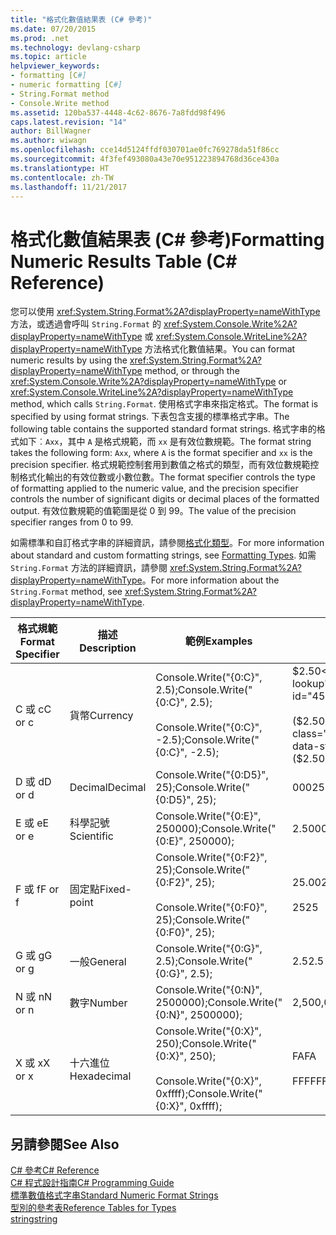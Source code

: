 ```yaml
---
title: "格式化數值結果表 (C# 參考)"
ms.date: 07/20/2015
ms.prod: .net
ms.technology: devlang-csharp
ms.topic: article
helpviewer_keywords:
- formatting [C#]
- numeric formatting [C#]
- String.Format method
- Console.Write method
ms.assetid: 120ba537-4448-4c62-8676-7a8fdd98f496
caps.latest.revision: "14"
author: BillWagner
ms.author: wiwagn
ms.openlocfilehash: cce14d5124ffdf030701ae0fc769278da51f86cc
ms.sourcegitcommit: 4f3fef493080a43e70e951223894768d36ce430a
ms.translationtype: HT
ms.contentlocale: zh-TW
ms.lasthandoff: 11/21/2017
---
```

# <a name="formatting-numeric-results-table-c-reference"></a><span data-ttu-id="4573c-102">格式化數值結果表 (C# 參考)</span><span class="sxs-lookup"><span data-stu-id="4573c-102">Formatting Numeric Results Table (C# Reference)</span></span>
<span data-ttu-id="4573c-103">您可以使用 <xref:System.String.Format%2A?displayProperty=nameWithType> 方法，或透過會呼叫 `String.Format` 的 <xref:System.Console.Write%2A?displayProperty=nameWithType> 或 <xref:System.Console.WriteLine%2A?displayProperty=nameWithType> 方法格式化數值結果。</span><span class="sxs-lookup"><span data-stu-id="4573c-103">You can format numeric results by using the <xref:System.String.Format%2A?displayProperty=nameWithType> method, or through the <xref:System.Console.Write%2A?displayProperty=nameWithType> or <xref:System.Console.WriteLine%2A?displayProperty=nameWithType> method, which calls `String.Format`.</span></span> <span data-ttu-id="4573c-104">使用格式字串來指定格式。</span><span class="sxs-lookup"><span data-stu-id="4573c-104">The format is specified by using format strings.</span></span> <span data-ttu-id="4573c-105">下表包含支援的標準格式字串。</span><span class="sxs-lookup"><span data-stu-id="4573c-105">The following table contains the supported standard format strings.</span></span> <span data-ttu-id="4573c-106">格式字串的格式如下︰`Axx`，其中 `A` 是格式規範，而 `xx` 是有效位數規範。</span><span class="sxs-lookup"><span data-stu-id="4573c-106">The format string takes the following form: `Axx`, where `A` is the format specifier and `xx` is the precision specifier.</span></span> <span data-ttu-id="4573c-107">格式規範控制套用到數值之格式的類型，而有效位數規範控制格式化輸出的有效位數或小數位數。</span><span class="sxs-lookup"><span data-stu-id="4573c-107">The format specifier controls the type of formatting applied to the numeric value, and the precision specifier controls the number of significant digits or decimal places of the formatted output.</span></span> <span data-ttu-id="4573c-108">有效位數規範的值範圍是從 0 到 99。</span><span class="sxs-lookup"><span data-stu-id="4573c-108">The value of the precision specifier ranges from 0 to 99.</span></span>  
  
 <span data-ttu-id="4573c-109">如需標準和自訂格式字串的詳細資訊，請參閱[格式化類型](../../../standard/base-types/formatting-types.md)。</span><span class="sxs-lookup"><span data-stu-id="4573c-109">For more information about standard and custom formatting strings, see [Formatting Types](../../../standard/base-types/formatting-types.md).</span></span> <span data-ttu-id="4573c-110">如需 `String.Format` 方法的詳細資訊，請參閱 <xref:System.String.Format%2A?displayProperty=nameWithType>。</span><span class="sxs-lookup"><span data-stu-id="4573c-110">For more information about the `String.Format` method, see <xref:System.String.Format%2A?displayProperty=nameWithType>.</span></span>  
  
|<span data-ttu-id="4573c-111">格式規範</span><span class="sxs-lookup"><span data-stu-id="4573c-111">Format Specifier</span></span>|<span data-ttu-id="4573c-112">描述</span><span class="sxs-lookup"><span data-stu-id="4573c-112">Description</span></span>|<span data-ttu-id="4573c-113">範例</span><span class="sxs-lookup"><span data-stu-id="4573c-113">Examples</span></span>|<span data-ttu-id="4573c-114">輸出</span><span class="sxs-lookup"><span data-stu-id="4573c-114">Output</span></span>|  
|----------------------|-----------------|--------------|------------|  
|<span data-ttu-id="4573c-115">C 或 c</span><span class="sxs-lookup"><span data-stu-id="4573c-115">C or c</span></span>|<span data-ttu-id="4573c-116">貨幣</span><span class="sxs-lookup"><span data-stu-id="4573c-116">Currency</span></span>|<span data-ttu-id="4573c-117">Console.Write("{0:C}", 2.5);</span><span class="sxs-lookup"><span data-stu-id="4573c-117">Console.Write("{0:C}", 2.5);</span></span><br /><br /> <span data-ttu-id="4573c-118">Console.Write("{0:C}", -2.5);</span><span class="sxs-lookup"><span data-stu-id="4573c-118">Console.Write("{0:C}", -2.5);</span></span>|<span data-ttu-id="4573c-119">$2.50</span><span class="sxs-lookup"><span data-stu-id="4573c-119">$2.50</span></span><br /><br /> <span data-ttu-id="4573c-120">($2.50)</span><span class="sxs-lookup"><span data-stu-id="4573c-120">($2.50)</span></span>|  
|<span data-ttu-id="4573c-121">D 或 d</span><span class="sxs-lookup"><span data-stu-id="4573c-121">D or d</span></span>|<span data-ttu-id="4573c-122">Decimal</span><span class="sxs-lookup"><span data-stu-id="4573c-122">Decimal</span></span>|<span data-ttu-id="4573c-123">Console.Write("{0:D5}", 25);</span><span class="sxs-lookup"><span data-stu-id="4573c-123">Console.Write("{0:D5}", 25);</span></span>|<span data-ttu-id="4573c-124">00025</span><span class="sxs-lookup"><span data-stu-id="4573c-124">00025</span></span>|  
|<span data-ttu-id="4573c-125">E 或 e</span><span class="sxs-lookup"><span data-stu-id="4573c-125">E or e</span></span>|<span data-ttu-id="4573c-126">科學記號</span><span class="sxs-lookup"><span data-stu-id="4573c-126">Scientific</span></span>|<span data-ttu-id="4573c-127">Console.Write("{0:E}", 250000);</span><span class="sxs-lookup"><span data-stu-id="4573c-127">Console.Write("{0:E}", 250000);</span></span>|<span data-ttu-id="4573c-128">2.500000E+005</span><span class="sxs-lookup"><span data-stu-id="4573c-128">2.500000E+005</span></span>|  
|<span data-ttu-id="4573c-129">F 或 f</span><span class="sxs-lookup"><span data-stu-id="4573c-129">F or f</span></span>|<span data-ttu-id="4573c-130">固定點</span><span class="sxs-lookup"><span data-stu-id="4573c-130">Fixed-point</span></span>|<span data-ttu-id="4573c-131">Console.Write("{0:F2}", 25);</span><span class="sxs-lookup"><span data-stu-id="4573c-131">Console.Write("{0:F2}", 25);</span></span><br /><br /> <span data-ttu-id="4573c-132">Console.Write("{0:F0}", 25);</span><span class="sxs-lookup"><span data-stu-id="4573c-132">Console.Write("{0:F0}", 25);</span></span>|<span data-ttu-id="4573c-133">25.00</span><span class="sxs-lookup"><span data-stu-id="4573c-133">25.00</span></span><br /><br /> <span data-ttu-id="4573c-134">25</span><span class="sxs-lookup"><span data-stu-id="4573c-134">25</span></span>|  
|<span data-ttu-id="4573c-135">G 或 g</span><span class="sxs-lookup"><span data-stu-id="4573c-135">G or g</span></span>|<span data-ttu-id="4573c-136">一般</span><span class="sxs-lookup"><span data-stu-id="4573c-136">General</span></span>|<span data-ttu-id="4573c-137">Console.Write("{0:G}", 2.5);</span><span class="sxs-lookup"><span data-stu-id="4573c-137">Console.Write("{0:G}", 2.5);</span></span>|<span data-ttu-id="4573c-138">2.5</span><span class="sxs-lookup"><span data-stu-id="4573c-138">2.5</span></span>|  
|<span data-ttu-id="4573c-139">N 或 n</span><span class="sxs-lookup"><span data-stu-id="4573c-139">N or n</span></span>|<span data-ttu-id="4573c-140">數字</span><span class="sxs-lookup"><span data-stu-id="4573c-140">Number</span></span>|<span data-ttu-id="4573c-141">Console.Write("{0:N}", 2500000);</span><span class="sxs-lookup"><span data-stu-id="4573c-141">Console.Write("{0:N}", 2500000);</span></span>|<span data-ttu-id="4573c-142">2,500,000.00</span><span class="sxs-lookup"><span data-stu-id="4573c-142">2,500,000.00</span></span>|  
|<span data-ttu-id="4573c-143">X 或 x</span><span class="sxs-lookup"><span data-stu-id="4573c-143">X or x</span></span>|<span data-ttu-id="4573c-144">十六進位</span><span class="sxs-lookup"><span data-stu-id="4573c-144">Hexadecimal</span></span>|<span data-ttu-id="4573c-145">Console.Write("{0:X}", 250);</span><span class="sxs-lookup"><span data-stu-id="4573c-145">Console.Write("{0:X}", 250);</span></span><br /><br /> <span data-ttu-id="4573c-146">Console.Write("{0:X}", 0xffff);</span><span class="sxs-lookup"><span data-stu-id="4573c-146">Console.Write("{0:X}", 0xffff);</span></span>|<span data-ttu-id="4573c-147">FA</span><span class="sxs-lookup"><span data-stu-id="4573c-147">FA</span></span><br /><br /> <span data-ttu-id="4573c-148">FFFF</span><span class="sxs-lookup"><span data-stu-id="4573c-148">FFFF</span></span>|  
  
## <a name="see-also"></a><span data-ttu-id="4573c-149">另請參閱</span><span class="sxs-lookup"><span data-stu-id="4573c-149">See Also</span></span>  
 [<span data-ttu-id="4573c-150">C# 參考</span><span class="sxs-lookup"><span data-stu-id="4573c-150">C# Reference</span></span>](../../../csharp/language-reference/index.md)  
 [<span data-ttu-id="4573c-151">C# 程式設計指南</span><span class="sxs-lookup"><span data-stu-id="4573c-151">C# Programming Guide</span></span>](../../../csharp/programming-guide/index.md)  
 [<span data-ttu-id="4573c-152">標準數值格式字串</span><span class="sxs-lookup"><span data-stu-id="4573c-152">Standard Numeric Format Strings</span></span>](../../../standard/base-types/standard-numeric-format-strings.md)  
 [<span data-ttu-id="4573c-153">型別的參考表</span><span class="sxs-lookup"><span data-stu-id="4573c-153">Reference Tables for Types</span></span>](../../../csharp/language-reference/keywords/reference-tables-for-types.md)  
 [<span data-ttu-id="4573c-154">string</span><span class="sxs-lookup"><span data-stu-id="4573c-154">string</span></span>](../../../csharp/language-reference/keywords/string.md)

